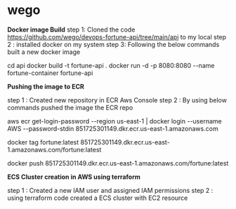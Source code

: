 # wego

**Docker image Build**
step 1: Cloned the code https://github.com/wego/devops-fortune-api/tree/main/api  to my local
step 2 : installed docker on my system
step 3: Following the below commands built a new docker image

cd api
docker build -t fortune-api .
docker run -d -p 8080:8080  --name fortune-container fortune-api

**Pushing the image to ECR**

step 1 : Created new repository in ECR Aws Console
step 2 : By using below commands pushed the image the ECR repo

aws ecr get-login-password --region us-east-1 | docker login --username AWS --password-stdin 851725301149.dkr.ecr.us-east-1.amazonaws.com

docker tag fortune:latest 851725301149.dkr.ecr.us-east-1.amazonaws.com/fortune:latest

docker push 851725301149.dkr.ecr.us-east-1.amazonaws.com/fortune:latest

**ECS Cluster creation in AWS using terraform**

step 1 : Created a new IAM user and assigned IAM permissions
step 2 : using terraform code created a ECS cluster with EC2 resource
